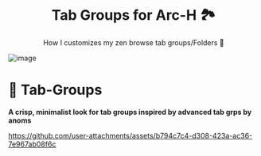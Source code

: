 <p align="center">
    <h1 align="center"> Tab Groups for Arc-H 🏞️</h2>
</p>

<p align="center">How I customizes my zen browse tab groups/Folders 🌸</p>

![image](https://github.com/user-attachments/assets/c60c8e6c-8d51-4c08-b468-543006604f0c)



###

#  🥬 Tab-Groups

**A crisp, minimalist look for tab groups  inspired by advanced tab grps by anoms**  





https://github.com/user-attachments/assets/b794c7c4-d308-423a-ac36-7e967ab08f6c

